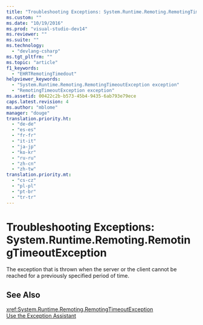 ```yaml
---
title: "Troubleshooting Exceptions: System.Runtime.Remoting.RemotingTimeoutException | hehe"
ms.custom: ""
ms.date: "10/19/2016"
ms.prod: "visual-studio-dev14"
ms.reviewer: ""
ms.suite: ""
ms.technology: 
  - "devlang-csharp"
ms.tgt_pltfrm: ""
ms.topic: "article"
f1_keywords: 
  - "EHRTRemotingTimedout"
helpviewer_keywords: 
  - "System.Runtime.Remoting.RemotingTimeoutException exception"
  - "RemotingTimeoutException exception"
ms.assetid: 00422c2b-b573-45b4-9435-6ab793e79ece
caps.latest.revision: 4
ms.author: "mblome"
manager: "douge"
translation.priority.ht: 
  - "de-de"
  - "es-es"
  - "fr-fr"
  - "it-it"
  - "ja-jp"
  - "ko-kr"
  - "ru-ru"
  - "zh-cn"
  - "zh-tw"
translation.priority.mt: 
  - "cs-cz"
  - "pl-pl"
  - "pt-br"
  - "tr-tr"
---
```

# Troubleshooting Exceptions: System.Runtime.Remoting.RemotingTimeoutException
The exception that is thrown when the server or the client cannot be reached for a previously specified period of time.  
  
## See Also  
 <xref:System.Runtime.Remoting.RemotingTimeoutException>   
 [Use the Exception Assistant](../Topic/How%20to:%20Use%20the%20Exception%20Assistant.md)